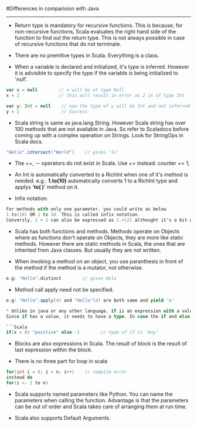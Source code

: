 #Differences in comparision with Java

---

* Return type is mandatory for recursive functions. This is because, for non-recursive functions, Scala evaluates the right hand side of the function to find out the return type. This is not always possible in case of recursive functions that do not terminate.

* There are no premitive types in Scala. Everything is a class. 

* When a variable is declared and initialized, it's type is inferred. However it is advisible to specify the type if the variable is being initialized to '_null_'.

```Scala
var x = null        // x will be of type Null
x = 2               // this will result in error as 2 is of type Int

var y: Int = null    // now the type of y will be Int and not inferred as Null
y = 2                // Success
``` 

* Scala string is same as java.lang.String. However Scala string has over 100 methods that are not available in Java. So refer to Scaladocs before coming up with a complex operation on Strings. Look for StringOps in Scala docs.
```Scala
"Hello".intersect("World")    // gives 'lo'
```

* The ++, -- operators do not exist in Scala. Use += instead: counter += 1;

* An Int is automatically converted to a RichInt when one of it's method is needed. e.g.: **1.to(10)** automatically converts 1 to a RichInt type and applys '**to( )**' method on it.

* Infix notation:

```Scala
For methods with only one parameter, you could write as below
1.to(10) OR 1 to 10. This is called infix notation.
Conversly, 1 + 2 can also be expressed as 1.+(2) althought it's a bit weird.
```
* Scala has both functions and methods. Methods operate on Objects where as functions don't operate on Objects, they are more like static methods. However there are static methods in Scala, the ones that are inherited from Java classes. But usually they are not written.

* When invoking a method on an object, you use paranthesis in front of the method if the method is a mutator, not otherwise.
```Scala
e.g: "Hello".distinct        // gives Helo
```

* Method call apply need not be specified.
```Scala
e.g: "Hello".apply(4) and "Hello"(4) are both same and yield 'o'

* Unlike in java or any other language, if is an expression with a value. The result of if can be assigned to a variable.
Since if has a value, it needs to have a type. In case the if and else are of different type, the type of expression will be super type. **Any** can be thought of equivalent of **Object** in java.

```Scala
if(x > 0) "positive" else -1        // type of if is 'Any'
```

* Blocks are also expressions in Scala. The result of block is the result of last expression within the block.

* There is no three part for loop in scala 
```Scala
for(int i = 0; i < n; i++)    // compile error
instead do
for(i <- 1 to n)
```

* Scala supports named parameters like Python. You can name the parameters when calling the function. Advantage is that the parameters can be out of order and Scala takes care of arranging them at run time.

* Scala also supports Default Arguments.
